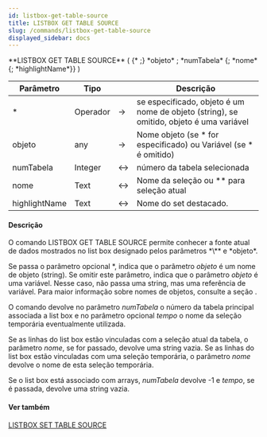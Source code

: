 ```yaml
---
id: listbox-get-table-source
title: LISTBOX GET TABLE SOURCE
slug: /commands/listbox-get-table-source
displayed_sidebar: docs
---
```


<!--REF #_command_.LISTBOX GET TABLE SOURCE.Syntax-->**LISTBOX GET TABLE SOURCE** ( {* ;} *objeto* ; *numTabela* {; *nome* {; *highlightName*}} )<!-- END REF-->
<!--REF #_command_.LISTBOX GET TABLE SOURCE.Params-->
| Parâmetro | Tipo |  | Descrição |
| --- | --- | --- | --- |
| * | Operador | &srarr; | se especificado, objeto é um nome de objeto (string), se omitido, objeto é uma variável |
| objeto | any | &srarr; | Nome objeto (se * for especificado) ou Variável (se * é omitido) |
| numTabela | Integer | &harr; | número da tabela selecionada |
| nome | Text | &harr; | Nome da seleção ou ** para seleção atual |
| highlightName | Text | &harr; | Nome do set destacado. |

<!-- END REF-->

#### Descrição 

<!--REF #_command_.LISTBOX GET TABLE SOURCE.Summary-->O comando LISTBOX GET TABLE SOURCE permite conhecer a fonte atual de dados mostrados no list box designado pelos parâmetros *\** e *objeto*.<!-- END REF-->

Se passa o parâmetro opcional \*, indica que o parâmetro *objeto* é um nome de objeto (string). Se omitir este parâmetro, indica que o parâmetro *objeto* é uma variável. Nesse caso, não passa uma string, mas uma referência de variável. Para maior informação sobre nomes de objetos, consulte a seção . 

O comando devolve no parâmetro *numTabela* o número da tabela principal associada a list box e no parâmetro opcional *tempo* o nome da seleção temporária eventualmente utilizada.

Se as linhas do list box estão vinculadas com a seleção atual da tabela, o parâmetro *nome*, se for passado, devolve uma string vazia. Se as linhas do list box estão vinculadas com uma seleção temporária, o parâmetro *nome* devolve o nome de esta seleção temporária.

Se o list box está associado com arrays, *numTabela* devolve -1 e *tempo*, se é passada, devolve uma string vazia.

#### Ver também 

[LISTBOX SET TABLE SOURCE](listbox-set-table-source.md)  